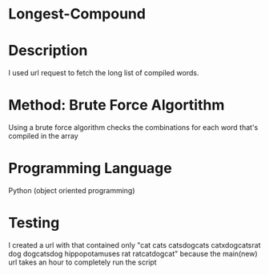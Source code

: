 # Longest-Compound

# Description 

I used url request to fetch the long list of compiled words. 


# Method: Brute Force Algortithm

Using a brute force algorithm checks the combinations for each word that's compiled in the array

# Programming Language 

Python (object oriented programming)

# Testing 

I created a url with that contained only
       "cat
       cats
       catsdogcats
       catxdogcatsrat
       dog
       dogcatsdog
       hippopotamuses
       rat
       ratcatdogcat"
because the main(new) url takes an hour to completely run the script       
     
